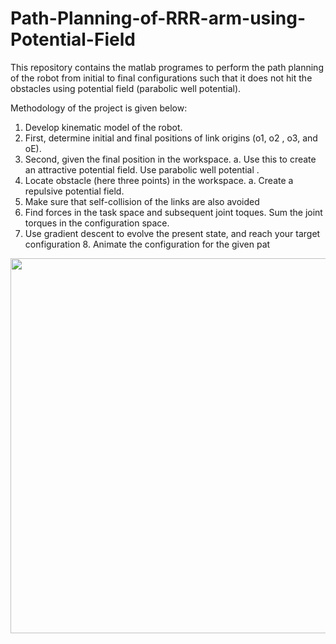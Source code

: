 # Path-Planning-of-RRR-arm-using-Potential-Field
This repository contains the matlab programes to perform the path planning of the robot from initial to final configurations such that it does not hit the obstacles using  potential field (parabolic well potential).

Methodology of the project is given below:
  1. Develop kinematic model of the robot.
  2. First, determine initial and final positions of link origins (o1,  o2 , o3, and oE).
  3. Second, given the final position in the workspace.
    a. Use this to create an attractive potential field. Use parabolic well potential .
  4. Locate obstacle (here three points) in the workspace. 
    a. Create a repulsive potential field. 
  5. Make sure that self-collision of the links are also avoided 
  6. Find forces in the task space and subsequent joint toques. Sum the joint torques in the configuration space. 
  7. Use gradient descent to evolve the present state, and reach your target configuration 8. Animate the configuration for the given pat
  
  <img src="images/result1_speed_change.gif" width="900" height="600">
